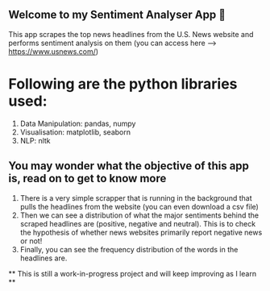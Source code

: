 ## Welcome to my Sentiment Analyser App 👋

This app scrapes the top news headlines from the U.S. News website and performs sentiment analysis on them (you can access here --> https://www.usnews.com/)

# Following are the python libraries used:

1. Data Manipulation: pandas, numpy
2. Visualisation: matplotlib, seaborn
3. NLP: nltk

## You may wonder what the objective of this app is, read on to get to know more

1. There is a very simple scrapper that is running in the background that pulls the headlines from the website (you can even download a csv file)
2. Then we can see a distribution of what the major sentiments behind the scraped headlines are (positive, negative and neutral). This is to check the hypothesis of whether news websites primarily report negative news or not!
3. Finally, you can see the frequency distribution of the words in the headlines are.

** This is still a work-in-progress project and will keep improving as I learn **
